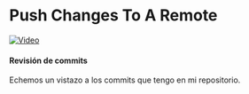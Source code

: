 # Push Changes To A Remote #

[![Video](http://img.youtube.com/vi/21TvMEtMRys/maxresdefault.jpg)](https://www.youtube.com/watch?v=21TvMEtMRys)

#### Revisión de commits ####

Echemos un vistazo a los commits que tengo en mi repositorio.
